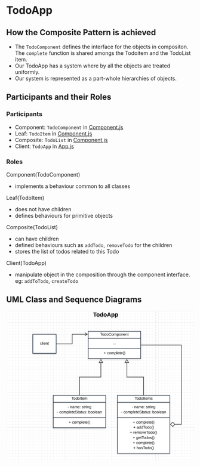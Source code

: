 # TodoApp

## How the Composite Pattern is achieved
- The `TodoComponent` defines the interface for the objects in compositon. The `complete` function is shared amongs the Todoitem and the TodoList item.
- Our TodoApp has a system where by all the objects are treated uniformly.
- Our system is represented as a part-whole hierarchies of objects.

## Participants and their Roles
### Participants
- Component: ```TodoComponent``` in [Component.js](./Component.js)
- Leaf: ```TodoItem``` in [Component.js](./Component.js)
- Composite: ```TodoList``` in [Component.js](./Component.js)
- Client: ```TodoApp``` in [App.js](./App.js)

### Roles
Component(TodoComponent)
- implements a behaviour common to all classes

Leaf(TodoItem)
- does not have children
- defines behaviours for primitive objects

Composite(TodoList)
- can have children
- defined behaviours such as `addTodo`, `removeTodo` for the children
- stores the list of todos related to this Todo

Client(TodoApp)
- manipulate object in the composition through the component interface. eg: `addToTodo`, `createTodo`

## UML Class and Sequence Diagrams
![alt bridge](../umls/TDA_CL_UML.png)
